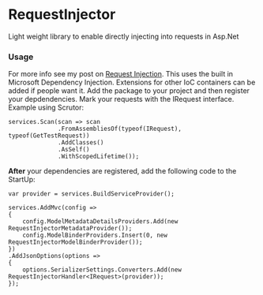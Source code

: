 # RequestInjector
Light weight library to enable directly injecting into requests in Asp.Net

### Usage
For more info see my post on [Request Injection](https://edgesidesolutions.com/request-injection-in-asp-net-core/). This uses the built in 
Microsoft Dependency Injection. Extensions for other IoC containers can be added if people want it. Add the package 
to your project and then register your depdendencies. Mark your requests with the IRequest interface. Example using Scrutor:

```
services.Scan(scan => scan
              .FromAssembliesOf(typeof(IRequest), typeof(GetTestRequest))
              .AddClasses()
              .AsSelf()
              .WithScopedLifetime());
```

**After** your dependencies are registered, add the following code to the StartUp:

```
var provider = services.BuildServiceProvider();

services.AddMvc(config =>
{
    config.ModelMetadataDetailsProviders.Add(new RequestInjectorMetadataProvider());
    config.ModelBinderProviders.Insert(0, new RequestInjectorModelBinderProvider());
})
.AddJsonOptions(options =>
{
    options.SerializerSettings.Converters.Add(new RequestInjectorHandler<IRequest>(provider));
});
